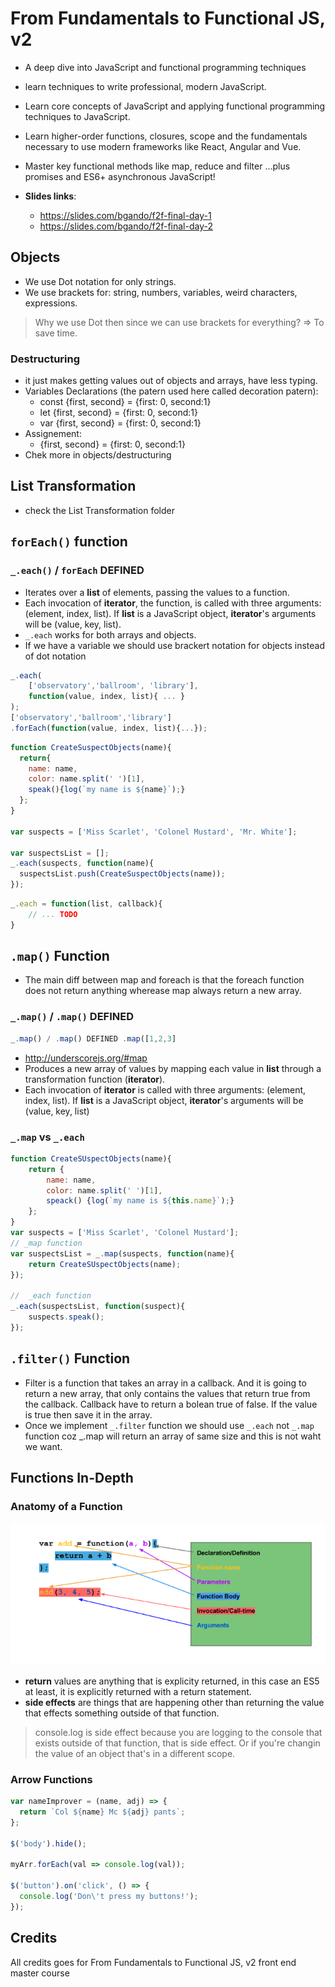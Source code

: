 # From Fundamentals to Functional JS, v2

- A deep dive into JavaScript and functional programming techniques
- learn techniques to write professional, modern JavaScript.
- Learn core concepts of JavaScript and applying functional programming techniques to JavaScript.
- Learn higher-order functions, closures, scope and the fundamentals necessary to use modern frameworks like React, Angular and Vue.
- Master key functional methods like map, reduce and filter ...plus promises and ES6+ asynchronous JavaScript!

- **Slides links**:
  - https://slides.com/bgando/f2f-final-day-1
  - https://slides.com/bgando/f2f-final-day-2

## Objects

- We use Dot notation for only strings.
- We use brackets for: string, numbers, variables, weird characters, expressions.

> Why we use Dot then since we can use brackets for everything? =>  To save time.

### Destructuring

- it just makes getting values out of objects and arrays, have less typing.
- Variables Declarations (the patern used here called decoration patern):
  - const {first, second} = {first: 0, second:1}
  - let {first, second} = {first: 0, second:1}
  - var {first, second} = {first: 0, second:1}
- Assignement:
  - {first, second} = {first: 0, second:1}
- Chek more in objects/destructuring

## List Transformation

- check the List Transformation folder

## `forEach()` function

### `_.each()` / `forEach` DEFINED

- Iterates over a **list** of elements, passing the values to a function.
- Each invocation of **iterator**, the function, is called with three arguments: (element, index, list). If **list** is a JavaScript object, **iterator**'s arguments will be (value, key, list).
- `_.each` works for both arrays and objects.
- If we have a variable we should use brackert notation for objects instead of dot notation

```javascript
_.each(
    ['observatory','ballroom', 'library'],
    function(value, index, list){ ... }
);
['observatory','ballroom','library']
.forEach(function(value, index, list){...});
```

```javascript
function CreateSuspectObjects(name){
  return{
    name: name,
    color: name.split(' ')[1],
    speak(){log(`my name is ${name}`);}
  };
}

var suspects = ['Miss Scarlet', 'Colonel Mustard', 'Mr. White'];

var suspectsList = [];
_.each(suspects, function(name){
  suspectsList.push(CreateSuspectObjects(name));
});
```

```javascript
_.each = function(list, callback){
    // ... TODO
}
```

## `.map()` Function

- The main diff between map and foreach is that the foreach function does not return anything wherease map always return a new array.

### `_.map()` / `.map()` DEFINED

```javascript
_.map() / .map() DEFINED .map([1,2,3]
```

- http://underscorejs.org/#map
- Produces a new array of values by mapping each value in **list** through a transformation function (**iterator**).
- Each invocation of **iterator** is called with three arguments: (element, index, list). If **list** is a JavaScript object, **iterator**'s arguments will be (value, key, list)

### `_.map` vs `_.each`

```javascript
function CreateSUspectObjects(name){
    return {
        name: name,
        color: name.split(' ')[1],
        speack() {log(`my name is ${this.name}`);}
    };
}
var suspects = ['Miss Scarlet', 'Colonel Mustard'];
// _map function
var suspectsList = _.map(suspects, function(name){
    return CreateSUspectObjects(name);
});

//  _each function
_.each(suspectsList, function(suspect){
    suspects.speak();
});
```

## `.filter()` Function

- Filter is a function that takes an array in a callback. And it is going to return a new array, that only contains the values that return true from the callback. Callback have to return a bolean true of false. If the value is true then save it in the array.
- Once we implement `_.filter` function we should use `_.each` not `_.map` function coz _.map will return an array of same size and this is not waht we want.

## Functions In-Depth

### Anatomy of a Function
![Anatomy of function](assets/../assets/img/6.FunctionsAnatomy.png)

- **return** values are anything that is explicity returned, in this case an ES5 at least, it is explicitly returned with a return statement.
- **side effects** are things that are happening other than returning the value that effects something outside of that function.

> console.log is side effect because you are logging to the console that exists outside of that function, that is side effect. Or if you're changin the value of an object that's in a different scope.

### Arrow Functions

```javascript
var nameImprover = (name, adj) => {
  return `Col ${name} Mc ${adj} pants`;
};

$('body').hide();

myArr.forEach(val => console.log(val));

$('button').on('click', () => { 
  console.log('Don\'t press my buttons!');
});

```

## Credits

All credits goes for From Fundamentals to Functional JS, v2 front end master course
